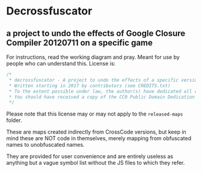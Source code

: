 # Decrossfuscator
## a project to undo the effects of Google Closure Compiler 20120711 on a specific game

For instructions, read the working diagram and pray.
Meant for use by people who can understand this. License is:

```js
/*
 * decrossfuscator - A project to undo the effects of a specific version of Google Closure Compiler for a specific game by mapping between versions.
 * Written starting in 2017 by contributors (see CREDITS.txt)
 * To the extent possible under law, the author(s) have dedicated all copyright and related and neighboring rights to this software to the public domain worldwide. This software is distributed without any warranty.
 * You should have received a copy of the CC0 Public Domain Dedication along with this software. If not, see <http://creativecommons.org/publicdomain/zero/1.0/>.
 */
```

Please note that this license may or may not apply to the `released-maps` folder.

These are maps created indirectly from CrossCode versions, but keep in mind these are NOT code in themselves,
 merely mapping from obfuscated names to unobfuscated names.

They are provided for user convenience and are entirely useless as anything but a vague symbol list without the JS files to which they refer.
